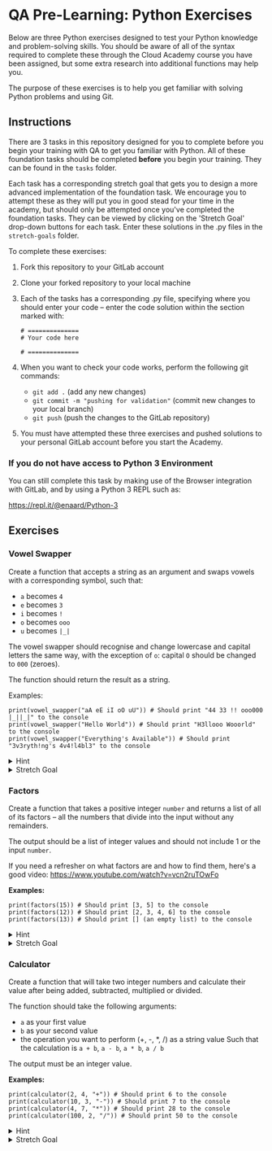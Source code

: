 # QA Pre-Learning: Python Exercises

Below are three Python exercises designed to test your Python knowledge and problem-solving skills. You should be aware of all of the syntax required to complete these through the Cloud Academy course you have been assigned, but some extra research into additional functions may help you.

The purpose of these exercises is to help you get familiar with solving Python problems and using Git.

## Instructions

There are 3 tasks in this repository designed for you to complete before you begin your training with QA to get you familiar with Python. All of these foundation tasks should be completed **before** you begin your training. They can be found in the `tasks` folder.

Each task has a corresponding stretch goal that gets you to design a more advanced implementation of the foundation task. We encourage you to attempt these as they will put you in good stead for your time in the academy, but should only be attempted once you've completed the foundation tasks. They can be viewed by clicking on the 'Stretch Goal' drop-down buttons for each task. Enter these solutions in the .py files in the `stretch-goals` folder.

To complete these exercises:

1. Fork this repository to your GitLab account
2. Clone your forked repository to your local machine
3. Each of the tasks has a corresponding .py file, specifying where you should enter your code – enter the code solution within the section marked with:
   ```
   # ==============
   # Your code here

   # ==============
   ```

4. When you want to check your code works, perform the following git commands:
   - `git add .` (add any new changes)
   - `git commit -m "pushing for validation"` (commit new changes to your local branch)
   - `git push` (push the changes to the GitLab repository)
5. You must have attempted these three exercises and pushed solutions to your personal GitLab account before you start the Academy.

### If you do not have access to Python 3 Environment

You can still complete this task by making use of the Browser integration with GitLab, and by using a Python 3 REPL such as:

https://repl.it/@enaard/Python-3

## Exercises

### Vowel Swapper

Create a function that accepts a string as an argument and swaps vowels with a corresponding symbol, such that:
- `a` becomes `4`
- `e` becomes `3`
- `i` becomes `!`
- `o` becomes `ooo`
- `u` becomes `|_|`

The vowel swapper should recognise and change lowercase and capital letters the same way, with the exception of `o`: capital `O` should be changed to `000` (zeroes).

The function should return the result as a string.

Examples:
```
print(vowel_swapper("aA eE iI oO uU")) # Should print "44 33 !! ooo000 |_||_|" to the console
print(vowel_swapper("Hello World")) # Should print "H3llooo Wooorld" to the console 
print(vowel_swapper("Everything's Available")) # Should print "3v3ryth!ng's 4v4!l4bl3" to the console
```

<details>
<summary>Hint</summary>
Look up the replace() method.
</details>

<details>
<summary>Stretch Goal</summary>

Adapt the function so that **only** the *second* instance of a given vowel in a string is swapped with a symbol.

Examples:
```
print(vowel_swapper("aAa eEe iIi oOo uUu")) # Should print "a4a e3e i!i o000o u|_|u" to the console
print(vowel_swapper("Hello World")) # Should print "Hello Wooorld" to the console 
print(vowel_swapper("Everything's Available")) # Should print "Ev3rything's Av4!lable" to the console
```
</details>

### Factors

Create a function that takes a positive integer `number` and returns a list of all of its factors – all the numbers that divide into the input without any remainders.

The output should be a list of integer values and should not include 1 or the input `number`.

If you need a refresher on what factors are and how to find them, here's a good video: https://www.youtube.com/watch?v=vcn2ruTOwFo

**Examples:**
```
print(factors(15)) # Should print [3, 5] to the console
print(factors(12)) # Should print [2, 3, 4, 6] to the console
print(factors(13)) # Should print [] (an empty list) to the console
```

<details>
<summary>Hint</summary>
You'll need a use a for loop to iterate through every number between 1 and input number. Look up the modulo (%) operator to find remainders.
</details>

<details>
<summary>Stretch Goal</summary>
If the input number doesn’t have any factors, adapt the function so the the output is a string value stating that the input is prime in the format “{number} is a prime number”.

**Examples**
```
print(factors(15)) # Should print [3, 5] to the console
print(factors(12)) # Should print [2, 3, 4, 6] to the console
print(factors(13)) # Should print “13 is a prime number”
```
</details>

### Calculator

Create a function that will take two integer numbers and calculate their value after being added, subtracted, multiplied or divided.

The function should take the following arguments:
- `a` as your first value
- `b` as your second value 
- the operation you want to perform (+, -, *, /) as a string value
Such that the calculation is `a + b`, `a - b`, `a * b`, `a / b`

The output must be an integer value.

**Examples:**
```
print(calculator(2, 4, "+")) # Should print 6 to the console
print(calculator(10, 3, "-")) # Should print 7 to the console
print(calculator(4, 7, "*")) # Should print 28 to the console
print(calculator(100, 2, "/")) # Should print 50 to the console
```

<details>
<summary>Hint</summary>
The operators that are passed through to the function are string values and can't be used as the operator values themselves. You'll need some `if` statements to decide what sum is going to take place based on what the string value is.
</details>

<details>
<summary>Stretch Goal</summary>

Rather than return the answer to the sum as a standard decimal (base 10) number, return the value as a binary (base 2) number. 

The output must be an integer-type binary number that is the answer to this sum. Decimal places should be ignored by the calculator by rounding down, such that 15 / 2 will output 111 (i.e. 7 in binary).

**Examples:**
```
print(calculator(2, 4, "+")) # Should print 110 to the console
print(calculator(10, 3, "-")) # Should print 111 to the console
print(calculator(4, 7, "*")) # Should print 11100 to the console
print(calculator(100, 2, "/")) # Should print 110010 to the console
```
If you're unfamiliar with binary:

- Here’s a handy explanation of what binary numbers are (and why computers use binary, if you’re feeling adventurous):
https://www.howtogeek.com/367621/what-is-binary-and-why-do-computers-use-it/

- Here’s a quick tutorial on how to convert decimal numbers to binary numbers mathematically:
https://www.youtube.com/watch?v=kVvP5MNIND4

</details>


